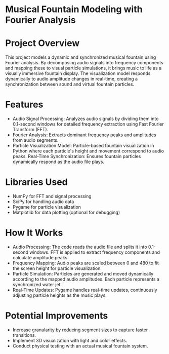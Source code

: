 # Musical Fountain Modeling with Fourier Analysis

# Project Overview
This project models a dynamic and synchronized musical fountain using Fourier analysis. By decomposing audio signals into frequency components and mapping these to visual particle simulations, it brings music to life as a visually immersive fountain display. The visualization model responds dynamically to audio amplitude changes in real-time, creating a synchronization between sound and virtual fountain particles.

# Features
- Audio Signal Processing: Analyzes audio signals by dividing them into 0.1-second windows for detailed frequency extraction using Fast Fourier Transform (FFT).
- Fourier Analysis: Extracts dominant frequency peaks and amplitudes from audio segments.
- Particle Visualization Model: Particle-based fountain visualization in Python where each particle's height and movement correspond to audio peaks.
  Real-Time Synchronization: Ensures fountain particles dynamically respond as the audio file plays.

# Libraries Used
- NumPy for FFT and signal processing
- SciPy for handling audio data
- Pygame for particle visualization
- Matplotlib for data plotting (optional for debugging)

# How It Works
- Audio Processing: The code reads the audio file and splits it into 0.1-second windows. FFT is applied to extract frequency components and calculate amplitude peaks.
- Frequency Mapping: Audio peaks are scaled between 0 and 480 to fit the screen height for particle visualization.
- Particle Simulation: Particles are generated and moved dynamically according to the mapped audio amplitudes. Each particle represents a synchronized water jet.
- Real-Time Updates: Pygame handles real-time updates, continuously adjusting particle heights as the music plays.

# Potential Improvements
- Increase granularity by reducing segment sizes to capture faster transitions.
- Implement 3D visualization with light and color effects.
- Conduct physical testing with an actual musical fountain system.
